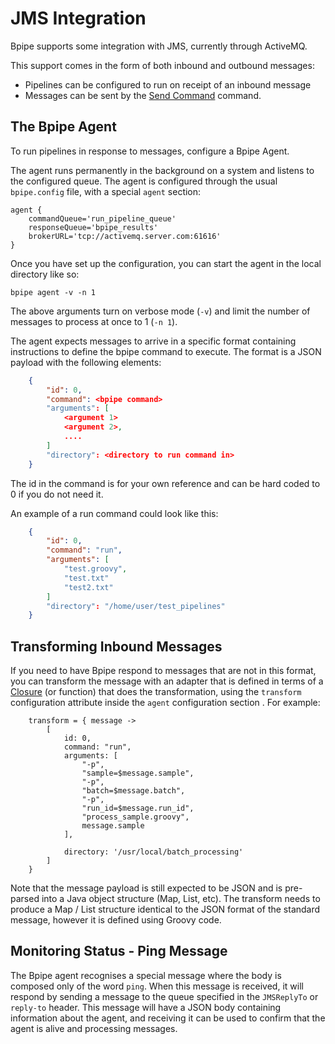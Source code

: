 # JMS Integration

Bpipe supports some integration with JMS, currently through ActiveMQ.

This support comes in the form of both inbound and outbound messages:

 - Pipelines can be configured to run on receipt of an inbound message
 - Messages can be sent by the [Send Command](../Language/Send/) command.

## The Bpipe Agent

To run pipelines in response to messages, configure a Bpipe Agent.

The agent runs permanently in the background on a system and listens to the configured queue. The
agent is configured through the usual `bpipe.config` file, with a special `agent` section:

```
agent {
    commandQueue='run_pipeline_queue'
    responseQueue='bpipe_results'
    brokerURL='tcp://activemq.server.com:61616'
}
```

Once you have set up the configuration, you can start the agent in the local directory like
so:

```
bpipe agent -v -n 1
```

The above arguments turn on verbose mode (`-v`) and limit the number of messages to process at once to 
1 (`-n 1`).

The agent expects messages to arrive in a specific format containing instructions to define
the bpipe command to execute. The format is a JSON payload with the following elements:

```json
    {
        "id": 0,
        "command": <bpipe command>
        "arguments": [
            <argument 1>
            <argument 2>,
            ....
        ] 
        "directory": <directory to run command in>
    }
```

The id in the command is for your own reference and can be hard coded to 0 if you do not need it.

An example of a run command could look like this:

```json
    {
        "id": 0,
        "command": "run",
        "arguments": [
            "test.groovy", 
            "test.txt"
            "test2.txt"
        ] 
        "directory": "/home/user/test_pipelines"
    }
```

## Transforming Inbound Messages 

If you need to have Bpipe respond to messages that are not in this format, you
can transform the message with an adapter that is defined in terms of a
[Closure](http://groovy-lang.org/closures.html) (or function) that does the
transformation, using the `transform` configuration attribute inside the
`agent` configuration section . For example:

```
    transform = { message ->
        [
            id: 0,
            command: "run",
            arguments: [
                "-p",
                "sample=$message.sample",
                "-p",
                "batch=$message.batch",
                "-p",
                "run_id=$message.run_id",
                "process_sample.groovy",
                message.sample
            ],

            directory: '/usr/local/batch_processing'
        ]
    }
```

Note that the message payload is still expected to be JSON and is pre-parsed into
a Java object structure (Map, List, etc). The transform needs to produce a 
Map / List structure identical to the JSON format of the standard message, 
however it is defined using Groovy code.

## Monitoring Status - Ping Message

The Bpipe agent recognises a special message where the body is composed only of the word `ping`. When this message
is received, it will respond by sending a message to the queue specified in the `JMSReplyTo` or `reply-to` header.
This message will have a JSON body containing information about the agent, and receiving it can be used to confirm
that the agent is alive and processing messages.



